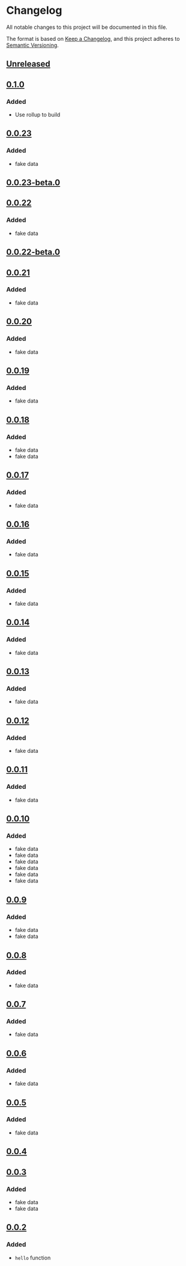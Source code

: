 # Changelog

All notable changes to this project will be documented in this file.

The format is based on [Keep a Changelog](https://keepachangelog.com/en/1.0.0/),
and this project adheres to [Semantic Versioning](https://semver.org/spec/v2.0.0.html).

## [Unreleased]

## [0.1.0]

### Added

-   Use rollup to build

## [0.0.23]

### Added

-   fake data

## [0.0.23-beta.0]

## [0.0.22]

### Added

-   fake data

## [0.0.22-beta.0]

## [0.0.21]

### Added

-   fake data

## [0.0.20]

### Added

-   fake data

## [0.0.19]

### Added

-   fake data

## [0.0.18]

### Added

-   fake data
-   fake data

## [0.0.17]

### Added

-   fake data

## [0.0.16]

### Added

-   fake data

## [0.0.15]

### Added

-   fake data

## [0.0.14]

### Added

-   fake data

## [0.0.13]

### Added

-   fake data

## [0.0.12]

### Added

-   fake data

## [0.0.11]

### Added

-   fake data

## [0.0.10]

### Added

-   fake data
-   fake data
-   fake data
-   fake data
-   fake data
-   fake data

## [0.0.9]

### Added

-   fake data
-   fake data

## [0.0.8]

### Added

-   fake data

## [0.0.7]

### Added

-   fake data

## [0.0.6]

### Added

-   fake data

## [0.0.5]

### Added

-   fake data

## [0.0.4]

## [0.0.3]

### Added

-   fake data
-   fake data

## [0.0.2]

### Added

-   `hello` function

[Unreleased]: https://github.com/iadvize/hello-world-javascript-library/compare/v0.1.0...HEAD

[0.1.0]: https://github.com/iadvize/hello-world-javascript-library/compare/v0.0.23...v0.1.0

[0.0.23]: https://github.com/iadvize/hello-world-javascript-library/compare/v0.0.23-beta.0...v0.0.23

[0.0.23-beta.0]: https://github.com/iadvize/hello-world-javascript-library/compare/v0.0.22...v0.0.23-beta.0

[0.0.22]: https://github.com/iadvize/hello-world-javascript-library/compare/v0.0.22-beta.0...v0.0.22

[0.0.22-beta.0]: https://github.com/iadvize/hello-world-javascript-library/compare/v0.0.21...v0.0.22-beta.0

[0.0.21]: https://github.com/iadvize/hello-world-javascript-library/compare/v0.0.20...v0.0.21

[0.0.20]: https://github.com/iadvize/hello-world-javascript-library/compare/v0.0.19...v0.0.20

[0.0.19]: https://github.com/iadvize/hello-world-javascript-library/compare/v0.0.18...v0.0.19

[0.0.18]: https://github.com/iadvize/hello-world-javascript-library/compare/v0.0.17...v0.0.18

[0.0.17]: https://github.com/iadvize/hello-world-javascript-library/compare/v0.0.16...v0.0.17

[0.0.16]: https://github.com/iadvize/hello-world-javascript-library/compare/v0.0.15...v0.0.16

[0.0.15]: https://github.com/iadvize/hello-world-javascript-library/compare/v0.0.14...v0.0.15

[0.0.14]: https://github.com/iadvize/hello-world-javascript-library/compare/v0.0.13...v0.0.14

[0.0.13]: https://github.com/iadvize/hello-world-javascript-library/compare/v0.0.12...v0.0.13

[0.0.12]: https://github.com/iadvize/hello-world-javascript-library/compare/v0.0.11...v0.0.12

[0.0.11]: https://github.com/iadvize/hello-world-javascript-library/compare/v0.0.10...v0.0.11

[0.0.10]: https://github.com/iadvize/hello-world-javascript-library/compare/v0.0.9...v0.0.10

[0.0.9]: https://github.com/iadvize/hello-world-javascript-library/compare/v0.0.8...v0.0.9

[0.0.8]: https://github.com/iadvize/hello-world-javascript-library/compare/v0.0.7...v0.0.8

[0.0.7]: https://github.com/iadvize/hello-world-javascript-library/compare/v0.0.6...v0.0.7

[0.0.6]: https://github.com/iadvize/hello-world-javascript-library/compare/v0.0.5...v0.0.6

[0.0.5]: https://github.com/iadvize/hello-world-javascript-library/compare/v0.0.4...v0.0.5

[0.0.4]: https://github.com/iadvize/hello-world-javascript-library/compare/v0.0.3...v0.0.4

[0.0.3]: https://github.com/iadvize/hello-world-javascript-library/compare/v0.0.2...v0.0.3

[0.0.2]: https://github.com/iadvize/hello-world-javascript-library/compare/v0.0.1...v0.0.2
